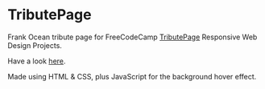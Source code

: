 # TributePage
Frank Ocean tribute page for FreeCodeCamp [TributePage](https://learn.freecodecamp.org/responsive-web-design/responsive-web-design-projects/build-a-tribute-page/) Responsive Web Design Projects.

Have a look [here](https://mdboticano.github.io/TributePage/).

Made using HTML & CSS, plus JavaScript for the background hover effect.
